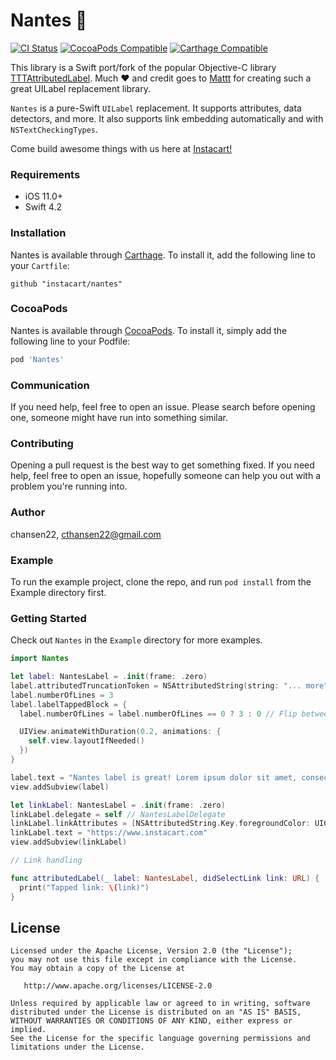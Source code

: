 Nantes 🥕
========
[![CI Status](https://img.shields.io/travis/instacart/Nantes.svg?style=flat)](https://travis-ci.org/instacart/Nantes)
[![CocoaPods Compatible](https://img.shields.io/cocoapods/v/Nantes.svg)](https://img.shields.io/cocoapods/v/Nantes.svg)
[![Carthage Compatible](https://img.shields.io/badge/Carthage-compatible-4BC51D.svg?style=flat)](https://github.com/Carthage/Carthage)

This library is a Swift port/fork of the popular Objective-C library [TTTAttributedLabel](https://github.com/TTTAttributedLabel/TTTAttributedLabel). Much ❤️  and credit goes to [Mattt](https://github.com/mattt) for creating such a great UILabel replacement library.

`Nantes` is a pure-Swift `UILabel` replacement. It supports attributes, data detectors, and more. It also supports link embedding automatically and with `NSTextCheckingTypes`.

Come build awesome things with us here at [Instacart!](https://careers.instacart.com/)

### Requirements ###
- iOS 11.0+
- Swift 4.2

### Installation ###

Nantes is available through [Carthage](https://github.com/Carthage/Carthage). To install
it, add the following line to your `Cartfile`:
```
github "instacart/nantes"
```

### CocoaPods

Nantes is available through [CocoaPods](https://cocoapods.org). To install
it, simply add the following line to your Podfile:

```ruby
pod 'Nantes'
```

### Communication

If you need help, feel free to open an issue. Please search before opening one, someone might have run into something similar.

### Contributing

Opening a pull request is the best way to get something fixed. If you need help, feel free to open an issue, hopefully someone can help you out with a problem you're running into.

### Author

chansen22, cthansen22@gmail.com

### Example

To run the example project, clone the repo, and run `pod install` from the Example directory first.

### Getting Started ###

Check out `Nantes` in the `Example` directory for more examples.

```swift
import Nantes

let label: NantesLabel = .init(frame: .zero)
label.attributedTruncationToken = NSAttributedString(string: "... more")
label.numberOfLines = 3
label.labelTappedBlock = {
  label.numberOfLines = label.numberOfLines == 0 ? 3 : 0 // Flip between limiting lines and not

  UIView.animateWithDuration(0.2, animations: {
    self.view.layoutIfNeeded()
  })
}

label.text = "Nantes label is great! Lorem ipsum dolor sit amet, consectetur adipiscing elit. Vivamus ac urna et ante lobortis varius. Nunc rhoncus enim vitae sem commodo sodales. Morbi id augue id augue finibus tincidunt. Cras ac massa nisi. Maecenas elementum vitae elit eu mattis. Duis pretium turpis ut justo accumsan molestie. Mauris elit elit, maximus eu risus sed, vestibulum sodales enim. Sed porttitor vestibulum tincidunt. Maecenas mollis tortor quam, sed porta justo rhoncus id. Phasellus vitae augue tempor, luctus metus sit amet, dictum urna. Morbi sit amet feugiat purus. Proin vitae finibus lectus, eu gravida erat."
view.addSubview(label)

let linkLabel: NantesLabel = .init(frame: .zero)
linkLabel.delegate = self // NantesLabelDelegate
linkLabel.linkAttributes = [NSAttributedString.Key.foregroundColor: UIColor.green]
linkLabel.text = "https://www.instacart.com"
view.addSubview(linkLabel)

// Link handling

func attributedLabel(_ label: NantesLabel, didSelectLink link: URL) {
  print("Tapped link: \(link)")
}


```

## License

```
Licensed under the Apache License, Version 2.0 (the "License");
you may not use this file except in compliance with the License.
You may obtain a copy of the License at

   http://www.apache.org/licenses/LICENSE-2.0

Unless required by applicable law or agreed to in writing, software
distributed under the License is distributed on an "AS IS" BASIS,
WITHOUT WARRANTIES OR CONDITIONS OF ANY KIND, either express or implied.
See the License for the specific language governing permissions and
limitations under the License.
```

